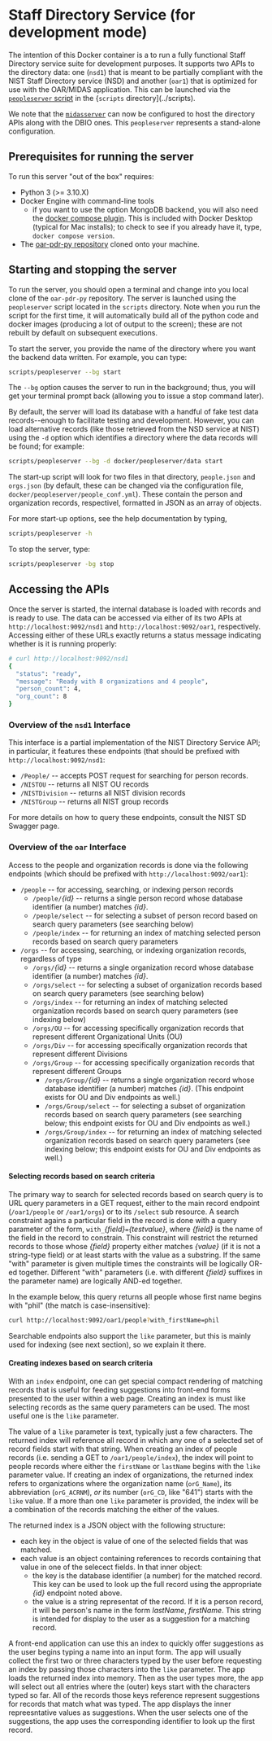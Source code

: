 # Staff Directory Service (for development mode)

The intention of this Docker container is a to run a fully functional Staff Directory service
suite for development purposes.  It supports two APIs to the directory data: one (`nsd1`)
that is meant to be partially compliant with the NIST Staff Directory service (NSD) and another
(`oar1`) that is optimized for use with the OAR/MIDAS application.  This can be launched via
the [`peopleserver` script](../scripts/peopleserver) in the {`scripts` directory](../scripts).

We note that the [`midasserver`](../midas-server) can now be configured to host the directory
APIs along with the DBIO ones.  This `peopleserver` represents a stand-alone configuration.

## Prerequisites for running the server

To run this server "out of the box" requires:

  * Python 3 (>= 3.10.X)
  * Docker Engine with command-line tools
    * if you want to use the option MongoDB backend, you will also need the [docker compose
      plugin](https://docs.docker.com/get-started/08_using_compose/).  This is included with
      Docker Desktop (typical for Mac installs); to check to see if you already have it, type,
      `docker compose version`.
  * The [oar-pdr-py repository](https://github.com/usnistgov/oar-pdr-py) cloned onto your machine.

## Starting and stopping the server

To run the server, you should open a terminal and change into you local clone of the `oar-pdr-py`
repository.  The server is launched using the `peopleserver` script located in the `scripts`
directory.  Note when you run the script for the first time, it will automatically build all of
the python code and docker images (producing a lot of output to the screen); these are not rebuilt
by default on subsequent executions.

To start the server, you provide the name of the directory where you want the backend data written.
For example, you can type:

```bash
scripts/peopleserver --bg start
```

The `--bg` option causes the server to run in the background; thus, you will get your terminal
prompt back (allowing you to issue a stop command later).

By default, the server will load its database with a handful of fake test data records--enough
to facilitate testing and development.  However, you can load alternative records (like those
retrieved from the NSD service at NIST) using the `-d` option which identifies a directory
where the data records will be found; for example:

```bash
scripts/peopleserver --bg -d docker/peopleserver/data start
```

The start-up script will look for two files in that directory, `people.json` and `orgs.json`
(by default, these can be changed via the configuration file,
`docker/peopleserver/people_conf.yml`).  These contain the person and organization records,
respectivel, formatted in JSON as an array of objects.

For more start-up options, see the help documentation by typing,

```bash
scripts/peopleserver -h
```

To stop the server, type:

```bash
scripts/peopleserver -bg stop
```

## Accessing the APIs

Once the server is started, the internal database is loaded with records and is ready to use.
The data can be accessed via either of its two APIs at `http://localhost:9092/nsd1` and
`http://localhost:9092/oar1`, respectively.  Accessing either of these URLs exactly returns a
status message indicating whether is it is running properly:

```bash
# curl http://localhost:9092/nsd1
{
  "status": "ready",
  "message": "Ready with 8 organizations and 4 people",
  "person_count": 4,
  "org_count": 8
}
```

### Overview of the `nsd1` Interface

This interface is a partial implementation of the NIST Directory Service API; in particular,
it features these endpoints (that should be prefixed with `http://localhost:9092/nsd1`:

  * `/People/` -- accepts POST request for searching for person records.
  * `/NISTOU`  -- returns all NIST OU records
  * `/NISTDivision`  -- returns all NIST division records
  * `/NISTGroup`  -- returns all NIST group records

For more details on how to query these endpoints, consult the NIST SD Swagger page.  

### Overview of the `oar` Interface

Access to the people and organization records is done via the following endpoints (which
should be prefixed with `http://localhost:9092/oar1`):

   * `/people` -- for accessing, searching, or indexing person records
      * `/people/`_{id}_ -- returns a single person record whose database identifier (a
                            number) matches _{id}_.
      * `/people/select` -- for selecting a subset of person record based on search query
                            parameters (see searching below)
      * `/people/index`  -- for returning an index of matching selected person records
                            based on search query parameters
   * `/orgs` -- for accessing, searching, or indexing organization records, regardless of type
      * `/orgs/`_{id}_ -- returns a single organization record whose database identifier (a
                            number) matches _{id}_.
      * `/orgs/select` -- for selecting a subset of organization records based on search query
                            parameters (see searching below)
      * `/orgs/index`  -- for returning an index of matching selected organization records
                            based on search query parameters (see indexing below)
      * `/orgs/OU`     -- for accessing specifically organization records that represent different
                            Organizational Units (OU)
      * `/orgs/Div`    -- for accessing specifically organization records that represent different
                            Divisions
      * `/orgs/Group`  -- for accessing specifically organization records that represent different
                            Groups
         * `/orgs/Group/`_{id}_ -- returns a single organization record whose database identifier (a
                                   number) matches _{id}_.  (This endpoint exists for OU and Div
                                   endpoints as well.)
         * `/orgs/Group/select` -- for selecting a subset of organization records based on search query
                                   parameters (see searching below; this endpoint exists for OU and Div
                                   endpoints as well.)
         * `/orgs/Group/index`  -- for returning an index of matching selected organization records
                                   based on search query parameters (see indexing below; this endpoint 
                                   exists for OU and Div endpoints as well.)

#### Selecting records based on search criteria

The primary way to search for selected records based on search query is to URL query
parameters in a GET request, either to the main record endpoint (`/oar1/people` or
`/oar1/orgs`) or to its `/select` sub resource.  A search constraint agains a particular field
in the record is done with a query parameter of the form, `with_`_{field}_`=`_{testvalue}_,
where _{field}_ is the name of the field in the record to constrain.  This constraint will
restrict the returned records to those whose _{field}_ property either matches _{value}_ (if
it is not a string-type field) or at least starts with the value as a substring.  If the same
"with" parameter is given multiple times the constraints will be logically OR-ed together.
Different "with" parameters (i.e. with different _{field}_ suffixes in the parameter name) are
logically AND-ed together.

In the example below, this query returns all people whose first name begins with "phil" (the
match is case-insensitive):

```bash
curl http://localhost:9092/oar1/people?with_firstName=phil
```

Searchable endpoints also support the `like` parameter, but this is mainly used for indexing
(see next section), so we explain it there.

#### Creating indexes based on search criteria

With an `index` endpoint, one can get special compact rendering of matching records that is
useful for feeding suggestions into front-end forms presented to the user within a web page.
Creating an index is must like selecting records as the same query parameters can be used.
The most useful one is the `like` parameter.

The value of a `like` parameter is text, typically just a few characters.  The returned index
will reference all record in which any one of a selected set of record fields start with that
string.  When creating an index of people records (i.e. sending a GET to
`/oar1/people/index`), the index will point to people records where either the `firstName` or
`lastName` begins with the `like` parameter value.  If creating an index of organizations, the
returned index refers to organizations where the organization name (`orG_Name`), its
abbreviation (`orG_ACRNM`), _or_ its number (`orG_CD`, like "641") starts with the `like`
value.  If a more than one `like` parameter is provided, the index will be a combination of
the records matching the either of the values.

The returned index is a JSON object with the following structure:

  * each key in the object is value of one of the selected fields that was matched.
  * each value is an object containing references to records containing that value in one of
    the selecect fields.  In that inner object:
     * the key is the database identifier (a number) for the matched record.  This key can be
       used to look up the full record using the appropriate _{id}_ endpoint noted above.  
     * the value is a string representat of the record.  If it is a person record, it will be
       person's name in the form _lastName_, _firstName_.  This string is intended for display
       to the user as a suggestion for a matching record.

A front-end application can use this an index to quickly offer suggestions as the user begins
typing a name into an input form.  The app will usually collect the first two or three
characters typed by the user before requesting an index by passing those characters into the
`like` parameter.  The app loads the returned index into memory.  Then as the user types more,
the app will select out all entries where the (outer) keys start with the characters typed so
far.  All of the records those keys reference represent suggestions for records that match
what was typed.  The app displays the inner repreesntative values as suggestions.  When the
user selects one of the suggestions, the app uses the corresponding identifier to look up the
first record.





